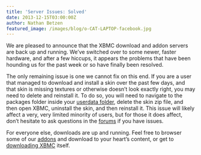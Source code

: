 ```yaml
---
title: 'Server Issues: Solved'
date: 2013-12-15T03:00:00Z
author: Nathan Betzen
featured_image: /images/blog/o-CAT-LAPTOP-facebook.jpg
---
```

We are pleased to announce that the XBMC download and addon servers are back up and running. We’ve switched over to some newer, faster hardware, and after a few hiccups, it appears the problems that have been hounding us for the past week or so have finally been resolved.

 The only remaining issue is one we cannot fix on this end. If you are a user that managed to download and install a skin over the past few days, and that skin is missing textures or otherwise doesn’t look exactly right, you may need to delete and reinstall it. To do so, you will need to navigate to the packages folder inside your [userdata folder](https://kodi.wiki/view/Userdata "XBMC Userdata "), delete the skin zip file, and then open XBMC, uninstall the skin, and then reinstall it. This issue will likely affect a very, very limited minority of users, but for those it does affect, don’t hesitate to ask questions in the [forums](https://forum.kodi.tv/ "XBMC Forum") if you have issues.

 For everyone else, downloads are up and running. Feel free to browser some of our [addons](http://addons.xbmc.org/ "Video Addons") and download to your heart’s content, or get to [downloading XBMC](https://kodi.wiki/download/ "Download XBMC") itself.

 